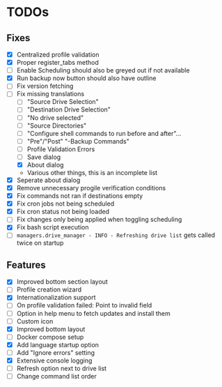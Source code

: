 # TODOs

## Fixes
- [x] Centralized profile validation
- [x] Proper register_tabs method
- [ ] Enable Scheduling should also be greyed out if not available
- [x] Run backup now button should also have outline
- [ ] Fix version fetching
- [ ] Fix missing translations
    - [ ] "Source Drive Selection"
    - [ ] "Destination Drive Selection"
    - [ ] "No drive selected"
    - [ ] "Source Directories"
    - [ ] "Configure shell commands to run before and after"...
    - [ ] "Pre"/"Post" "-Backup Commands"
    - [ ] Profile Validation Errors
    - [ ] Save dialog
    - [x] About dialog
    - Various other things, this is an incomplete list
- [x] Seperate about dialog
- [x] Remove unnecessary progile verification conditions
- [x] Fix commands not ran if destinations empty
- [x] Fix cron jobs not being scheduled
- [x] Fix cron status not being loaded
- [ ] Fix changes only being applied when toggling scheduling
- [x] Fix bash script execution
- [ ] `managers.drive_manager - INFO - Refreshing drive list` gets called twice on startup

## Features
- [x] Improved bottom section layout
- [ ] Profile creation wizard
- [x] Internationalization support
- [ ] On profile validation failed: Point to invalid field
- [ ] Option in help menu to fetch updates and install them
- [ ] Custom icon
- [x] Improved bottom layout
- [ ] Docker compose setup
- [x] Add language startup option
- [ ] Add "Ignore errors" setting
- [x] Extensive console logging
- [ ] Refresh option next to drive list
- [ ] Change command list order